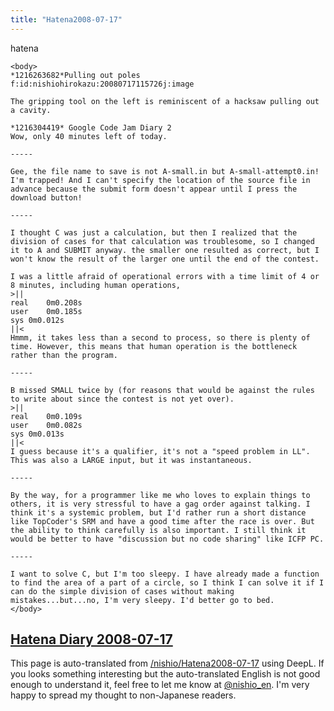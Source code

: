 ```yaml
---
title: "Hatena2008-07-17"
---
```


hatena

```
<body>
*1216263682*Pulling out poles
f:id:nishiohirokazu:20080717115726j:image

The gripping tool on the left is reminiscent of a hacksaw pulling out a cavity.

*1216304419* Google Code Jam Diary 2
Wow, only 40 minutes left of today.

-----

Gee, the file name to save is not A-small.in but A-small-attempt0.in! I'm trapped! And I can't specify the location of the source file in advance because the submit form doesn't appear until I press the download button!

-----

I thought C was just a calculation, but then I realized that the division of cases for that calculation was troublesome, so I changed it to A and SUBMIT anyway. the smaller one resulted as correct, but I won't know the result of the larger one until the end of the contest.

I was a little afraid of operational errors with a time limit of 4 or 8 minutes, including human operations,
>||
real	0m0.208s
user	0m0.185s
sys	0m0.012s
||<
Hmmm, it takes less than a second to process, so there is plenty of time. However, this means that human operation is the bottleneck rather than the program.

-----

B missed SMALL twice by (for reasons that would be against the rules to write about since the contest is not yet over).
>||
real	0m0.109s
user	0m0.082s
sys	0m0.013s
||<
I guess because it's a qualifier, it's not a "speed problem in LL". This was also a LARGE input, but it was instantaneous.

-----

By the way, for a programmer like me who loves to explain things to others, it is very stressful to have a gag order against talking. I think it's a systemic problem, but I'd rather run a short distance like TopCoder's SRM and have a good time after the race is over. But the ability to think carefully is also important. I still think it would be better to have "discussion but no code sharing" like ICFP PC.

-----

I want to solve C, but I'm too sleepy. I have already made a function to find the area of a part of a circle, so I think I can solve it if I can do the simple division of cases without making mistakes...but...no, I'm very sleepy. I'd better go to bed.
</body>
```


[Hatena Diary 2008-07-17](https://nishiohirokazu.hatenadiary.org/archive/2008/07/17)
---
This page is auto-translated from [/nishio/Hatena2008-07-17](https://scrapbox.io/nishio/Hatena2008-07-17) using DeepL. If you looks something interesting but the auto-translated English is not good enough to understand it, feel free to let me know at [@nishio_en](https://twitter.com/nishio_en). I'm very happy to spread my thought to non-Japanese readers.
